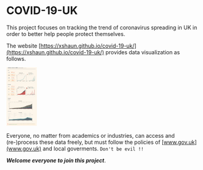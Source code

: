 # COVID-19-UK

This project focuses on tracking the trend of coronavirus spreading in UK in order to better help people protect themselves.

The website [https://xshaun.github.io/covid-19-uk/](https://xshaun.github.io/covid-19-uk/) provides data visualization as follows.

<img src="./asset/screenshot.png" alt="screenshot" style="zoom:15%;" />

Everyone, no matter from academics or industries, can access and (re-)process these data freely, but must follow the policies of [www.gov.uk](www.gov.uk) and local goverments. `Don't be evil !!`

***Welcome everyone to join this project***. 